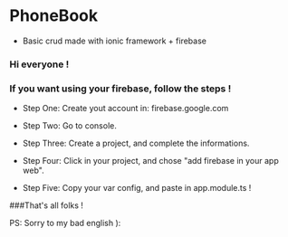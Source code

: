 # PhoneBook

* Basic crud made with ionic framework + firebase

### Hi everyone !


### If you want using your firebase, follow the steps !

* Step One: Create yout account in: firebase.google.com

* Step Two: Go to console.

* Step Three: Create a project, and complete the informations.

* Step Four: Click in your project, and chose "add firebase in your app web".

* Step Five: Copy your var config, and paste in app.module.ts !

###That's all folks !

PS: Sorry to my bad english ):
